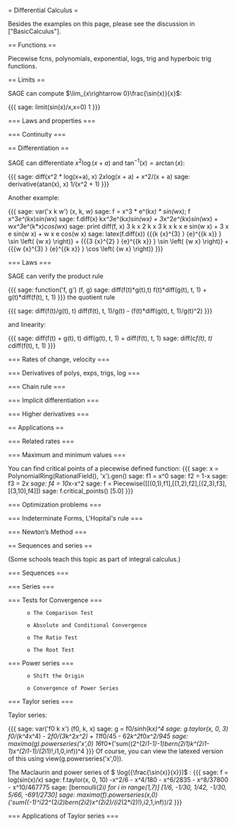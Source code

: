 = Differential Calculus =

Besides the examples on this page, please see the discussion in ["BasicCalculus"].

== Functions ==

Piecewise fcns, polynomials, exponential, logs, trig and hyperboic trig functions.

== Limits ==


SAGE can compute $\lim_{x\rightarrow 0}\frac{\sin(x)}{x}$:

{{{
sage: limit(sin(x)/x,x=0)
1
}}}

=== Laws and properties ===

=== Continuity ===

== Differentiation ==

SAGE can differentiate $x^2\log(x+a)$ and $\tan^{-1}(x)=\arctan(x)$:

{{{
sage: diff(x^2 * log(x+a), x)
2*x*log(x + a) + x^2/(x + a)
sage: derivative(atan(x), x)
1/(x^2 + 1)
}}}

Another example:

{{{
sage: var('x k w')
(x, k, w)
sage: f = x^3 * e^(k*x) * sin(w*x); f
x^3*e^(k*x)*sin(w*x)
sage: f.diff(x)
k*x^3*e^(k*x)*sin(w*x) + 3*x^2*e^(k*x)*sin(w*x) + w*x^3*e^(k*x)*cos(w*x)
sage: print diff(f, x)
           3   k x               2   k x               3   k x
        k x   e    sin(w x) + 3 x   e    sin(w x) + w x   e    cos(w x)
sage: latex(f.diff(x))
{{{k {x}^{3} } {e}^{{k x}} } \sin \left( {w x} \right)} + {{{3 {x}^{2} } {e}^{{k x}} } \sin \left( {w x} \right)} + {{{w {x}^{3} } {e}^{{k x}} } \cos \left( {w x} \right)}
}}}

=== Laws ===

SAGE can verify the product rule

{{{
sage: function('f, g')
(f, g)
sage: diff(f(t)*g(t),t)
f(t)*diff(g(t), t, 1) + g(t)*diff(f(t), t, 1)
}}}
the quotient rule

{{{
sage: diff(f(t)/g(t), t)
diff(f(t), t, 1)/g(t) - (f(t)*diff(g(t), t, 1)/g(t)^2)
}}}

and linearity:

{{{
sage: diff(f(t) + g(t), t)
diff(g(t), t, 1) + diff(f(t), t, 1)
sage: diff(c*f(t), t)
c*diff(f(t), t, 1)
}}}


=== Rates of change, velocity ===

=== Derivatives of polys, exps, trigs, log ===

=== Chain rule ===

=== Implicit differentiation ===

=== Higher derivatives ===

== Applications ==

=== Related rates ===

=== Maximum and minimum values ===

You can find critical points of a piecewise defined function:
{{{
sage: x = PolynomialRing(RationalField(), 'x').gen()
sage: f1 = x^0
sage: f2 = 1-x
sage: f3 = 2*x
sage: f4 = 10*x-x^2
sage: f = Piecewise([[(0,1),f1],[(1,2),f2],[(2,3),f3],[(3,10),f4]])
sage: f.critical_points()
[5.0]
}}}

=== Optimization problems ===

=== Indeterminate Forms, L'Hopital's rule ===

=== Newton’s Method ===

== Sequences and series ==

(Some schools teach this topic as part of integral calculus.)

=== Sequences ===

=== Series ===

=== Tests for Convergence ===

          o The Comparison Test

          o Absolute and Conditional Convergence

          o The Ratio Test

          o The Root Test 

=== Power series ===

          o Shift the Origin

          o Convergence of Power Series 

=== Taylor series ===

Taylor series:

{{{
sage: var('f0 k x')
(f0, k, x)
sage: g = f0/sinh(k*x)^4
sage: g.taylor(x, 0, 3)
f0/(k^4*x^4) - 2*f0/(3*k^2*x^2) + 11*f0/45 - 62*k^2*f0*x^2/945
sage: maxima(g).powerseries('x',0)
16*f0*('sum((2^(2*i1-1)-1)*bern(2*i1)*k^(2*i1-1)*x^(2*i1-1)/(2*i1)!,i1,0,inf))^4
}}}
Of course, you can view the latexed version of this using view(g.powerseries('x',0)).

The Maclaurin and power series of $ \log({\frac{\sin(x)}{x}})$ :
{{{
sage: f = log(sin(x)/x)
sage: f.taylor(x, 0, 10)
-x^2/6 - x^4/180 - x^6/2835 - x^8/37800 - x^10/467775
sage: [bernoulli(2*i) for i in range(1,7)]
[1/6, -1/30, 1/42, -1/30, 5/66, -691/2730]
sage: maxima(f).powerseries(x,0)
('sum((-1)^i2*2^(2*i2)*bern(2*i2)*x^(2*i2)/(i2*(2*i2)!),i2,1,inf))/2
}}}

=== Applications of Taylor series ===
